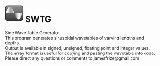 <h1><img src="https://github.com/jimfrize/SWTG/blob/master/SWTG.png" width="60" height="60"> SWTG</h1>
Sine Wave Table Generator<br/>
This program generates sinusoidal wavetables of varying lengths and depths.<br/>
Output is available in signed, unsigned, floating point and integer values.<br/>
The array format is useful for copying and pasting the wavetable into code.<br/>
Please direct any questions or comments to jamesfrize@gmail.com
